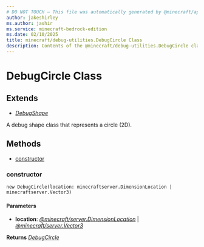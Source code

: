 ```yaml
---
# DO NOT TOUCH — This file was automatically generated by @minecraft/api-docs-generator, to report problems file an issue at https://github.com/Mojang/minecraft-scripting-libraries
author: jakeshirley
ms.author: jashir
ms.service: minecraft-bedrock-edition
ms.date: 02/10/2025
title: minecraft/debug-utilities.DebugCircle Class
description: Contents of the @minecraft/debug-utilities.DebugCircle class.
---
```

# DebugCircle Class

## Extends
- [*DebugShape*](DebugShape.md)

A debug shape class that represents a circle (2D).

## Methods
- [constructor](#constructor)

### **constructor**
`
new DebugCircle(location: minecraftserver.DimensionLocation | minecraftserver.Vector3)
`

#### **Parameters**
- **location**: [*@minecraft/server.DimensionLocation*](../../../scriptapi/minecraft/server/DimensionLocation.md) | [*@minecraft/server.Vector3*](../../../scriptapi/minecraft/server/Vector3.md)

**Returns** [*DebugCircle*](DebugCircle.md)
